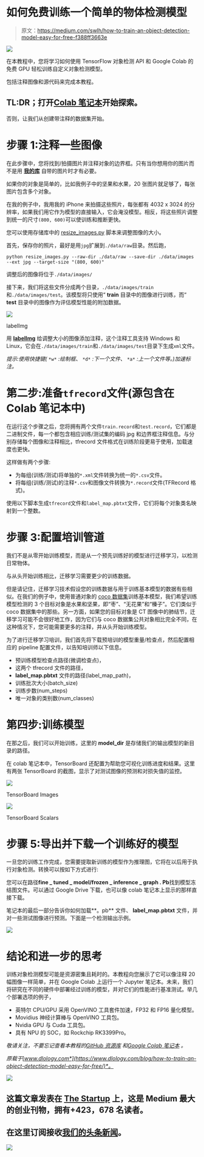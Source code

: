 # 如何免费训练一个简单的物体检测模型

> 原文：<https://medium.com/swlh/how-to-train-an-object-detection-model-easy-for-free-f388ff3663e>

![](img/ec911820f04137da61184426eb55722c.png)

在本教程中，您将学习如何使用 TensorFlow 对象检测 API 和 Google Colab 的免费 GPU 轻松训练自定义对象检测模型。

包括注释图像和源代码来完成本教程。

## TL:DR；打开[Colab 笔记本](https://colab.research.google.com/github/Tony607/object_detection_demo/blob/master/tensorflow_object_detection_training_colab.ipynb)开始探索。

否则，让我们从创建带注释的数据集开始。

# 步骤 1:注释一些图像

在此步骤中，您将找到/拍摄图片并注释对象的边界框。只有当你想用你的图片而不是用 [**我的库**](https://github.com/Tony607/object_detection_demo) 自带的图片时才有必要。

如果你的对象是简单的，比如我例子中的坚果和水果，20 张图片就足够了，每张图片包含多个对象。

在我的例子中，我用我的 iPhone 来拍摄这些照片，每张都有 4032 x 3024 的分辨率，如果我们用它作为模型的直接输入，它会淹没模型。相反，将这些照片调整到统一的尺寸`(800, 600)`可以使训练和推断更快。

您可以使用存储库中的 [resize_images.py](https://github.com/Tony607/object_detection_demo/blob/master/resize_images.py) 脚本来调整图像的大小。

首先，保存你的照片，最好是用`jpg`扩展到`./data/raw`目录。然后跑，

```
python resize_images.py --raw-dir ./data/raw --save-dir ./data/images --ext jpg --target-size "(800, 600)"
```

调整后的图像将位于`./data/images/`

接下来，我们将这些文件分成两个目录，`./data/images/train`和`./data/images/test`。该模型将只使用“ **train** 目录中的图像进行训练，而“ **test** 目录中的图像作为评估模型性能的附加数据。

![](img/add661071ded58df0ab17a0be1060108.png)

labelImg

用 [**labelImg**](https://tzutalin.github.io/labelImg/) 给调整大小的图像添加注释，这个注释工具支持 Windows 和 Linux，它会在`./data/images/train`和`./data/images/test`目录下生成`xml`文件。

*提示:使用快捷键(* `*w*` *:绘制框、* `*d*` *:下一个文件、* `*a*` *:上一个文件等。)加速标注。*

# 第二步:准备`tfrecord`文件(源包含在 Colab 笔记本中)

在运行这个步骤之后，您将拥有两个文件`train.record`和`test.record`，它们都是二进制文件，每一个都包含相应训练/测试集的编码 jpg 和边界框注释信息。与分别存储每个图像和注释相比，tfrecord 文件格式在训练阶段更易于使用，加载速度也更快。

这样做有两个步骤:

*   为每组(训练/测试)将单独的`*.xml`文件转换为统一的`*.csv`文件。
*   将每组(训练/测试)的注释`*.csv`和图像文件转换为`*.record`文件(TFRecord 格式)。

使用以下脚本生成`tfrecord`文件和`label_map.pbtxt`文件，它们将每个对象类名映射到一个整数。

# 步骤 3:配置培训管道

我们不是从零开始训练模型，而是从一个预先训练好的模型进行迁移学习，以检测日常物体。

与从头开始训练相比，迁移学习需要更少的训练数据。

但是请记住，迁移学习技术假设您的训练数据与用于训练基本模型的数据有些相似。在我们的例子中，使用普通对象的 [coco 数据集](http://cocodataset.org/#home)训练基本模型，我们希望训练模型检测的 3 个目标对象是水果和坚果，即“枣”、“无花果”和“榛子”。它们类似于 coco 数据集中的那些。另一方面，如果您的目标对象是 CT 图像中的肺结节，迁移学习可能不会很好地工作，因为它们与 coco 数据集公共对象相比完全不同，在这种情况下，您可能需要更多的注释，并从头开始训练模型。

为了进行迁移学习培训，我们首先将下载预培训的模型重量/检查点，然后配置相应的 pipeline 配置文件，以告知培训师以下信息。

*   预训练模型检查点路径(微调检查点)，
*   这两个 tfrecord 文件的路径，
*   **label_map.pbtxt** 文件的路径(label_map_path)，
*   训练批次大小(batch_size)
*   训练步数(num_steps)
*   唯一对象的类别数(num_classes)

# 第四步:训练模型

在那之后，我们可以开始训练，这里的 **model_dir** 是存储我们的输出模型的新目录的路径。

在 colab 笔记本中，TensorBoard 还配置为帮助您可视化训练进度和结果。这里有两张 TensorBoard 的截图，显示了对测试图像的预测和对损失值的监控。

![](img/ca13707dcf055295fba455d15b3b15b9.png)

TensorBoard Images

![](img/cf2ec45370e12455b1cd576b356b381e.png)

TensorBoard Scalars

# 步骤 5:导出并下载一个训练好的模型

一旦您的训练工作完成，您需要提取新训练的模型作为推理图，它将在以后用于执行对象检测。转换可以按如下方式进行:

您可以在路径**fine _ tuned _ model/frozen _ inference _ graph . Pb**找到模型冻结图文件。可以通过 Google Drive 下载，也可以像 colab 笔记本上显示的那样直接下载。

笔记本的最后一部分告诉你如何加载**。pb** 文件、 **label_map.pbtxt** 文件，并对一些测试图像进行预测。下面是一个检测输出示例。

![](img/3313d3bea3ff2027284974ae81925100.png)

# 结论和进一步的思考

训练对象检测模型可能是资源密集且耗时的。本教程向您展示了它可以像注释 20 幅图像一样简单，并在 Google Colab 上运行一个 Jupyter 笔记本。未来，我们将研究在不同的硬件中部署经过训练的模型，并对它们的性能进行基准测试。举几个部署选项的例子，

*   英特尔 CPU/GPU 采用 OpenVINO 工具套件加速，FP32 和 FP16 量化模型。
*   Movidius 神经计算棒与 OpenVINO 工具包。
*   Nvidia GPU 与 Cuda 工具包。
*   具有 NPU 的 SOC，如 Rockchip RK3399Pro。

*敬请关注，不要忘记查看本教程的*[*GitHub 资源库*](https://github.com/Tony607/object_detection_demo) *和*[*Google Colab 笔记本*](https://colab.research.google.com/github/Tony607/object_detection_demo/blob/master/tensorflow_object_detection_training_colab.ipynb) *。*

*原载于*[*www.dlology.com*](https://www.dlology.com/blog/how-to-train-an-object-detection-model-easy-for-free/)*。*

[![](img/308a8d84fb9b2fab43d66c117fcc4bb4.png)](https://medium.com/swlh)

## 这篇文章发表在 [The Startup](https://medium.com/swlh) 上，这是 Medium 最大的创业刊物，拥有+423，678 名读者。

## 在这里订阅接收[我们的头条新闻](https://growthsupply.com/the-startup-newsletter/)。

[![](img/b0164736ea17a63403e660de5dedf91a.png)](https://medium.com/swlh)